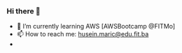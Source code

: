 ### Hi there 👋



- 🌱 I’m currently learning AWS [AWSBootcamp @FITMo]
- 📫 How to reach me: husein.maric@edu.fit.ba 
- 

